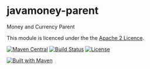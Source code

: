 javamoney-parent
================

Money and Currency Parent

This module is licenced under the the [Apache 2 Licence](https://www.apache.org/licenses/LICENSE-2.0.html).

[![Maven Central](https://maven-badges.herokuapp.com/maven-central/org.javamoney/javamoney-parent/badge.svg)](https://maven-badges.herokuapp.com/maven-central/org.javamoney/javamoney-parent) 
[![Build Status](https://api.travis-ci.org/JavaMoney/javamoney-parent.png?branch=master)](https://travis-ci.org/JavaMoney/javamoney-parent) [![License](http://img.shields.io/badge/license-Apache2-red.svg)](http://opensource.org/licenses/apache-2.0)

[![Built with Maven](http://maven.apache.org/images/logos/maven-feather.png)](http://maven.org/)
